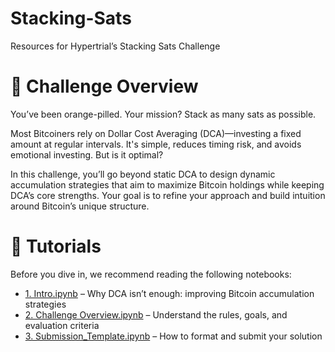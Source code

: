 # Stacking-Sats
Resources for Hypertrial’s Stacking Sats Challenge

# 🧠 Challenge Overview
You’ve been orange-pilled. Your mission? Stack as many sats as possible.

Most Bitcoiners rely on Dollar Cost Averaging (DCA)—investing a fixed amount at regular intervals. It's simple, reduces timing risk, and avoids emotional investing. But is it optimal?

In this challenge, you’ll go beyond static DCA to design dynamic accumulation strategies that aim to maximize Bitcoin holdings while keeping DCA’s core strengths. Your goal is to refine your approach and build intuition around Bitcoin’s unique structure.

# 📘 Tutorials
Before you dive in, we recommend reading the following notebooks:

- [1. Intro.ipynb](https://github.com/hypertrial/stacking_sats_challenge/blob/main/tutorials/1.%20Intro.ipynb) – Why DCA isn’t enough: improving Bitcoin accumulation strategies
- [2. Challenge Overview.ipynb](https://github.com/hypertrial/stacking_sats_challenge/blob/main/tutorials/2.%20Challenge%20Overview.ipynb) – Understand the rules, goals, and evaluation criteria
- [3. Submission_Template.ipynb](https://github.com/hypertrial/stacking_sats_challenge/tree/main/tutorials) – How to format and submit your solution
